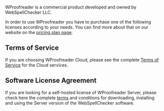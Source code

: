 WProofreader is a commercial product developed and owned by WebSpellChecker LLC.

In order to use WProofreader you have to purchase one of the following licenses according to your needs. You can find more about that on our website on the [pricing plan page](https://webspellchecker.com/pricing/).

Terms of Service
------------

If you are choosing WProofreader Cloud, please see the complete [Terms of Service](https://webspellchecker.com/terms-of-service/) for the Cloud services.


Software License Agreement
------------

If you are looking for a self-hosted license of WProofreader Server, please check here the complete [terms](https://docs.webspellchecker.net/display/Legal/WebSpellChecker+Software+License+Agreement) and conditions for downloading, installing and using the Server version of the WebSpellChecker software.
